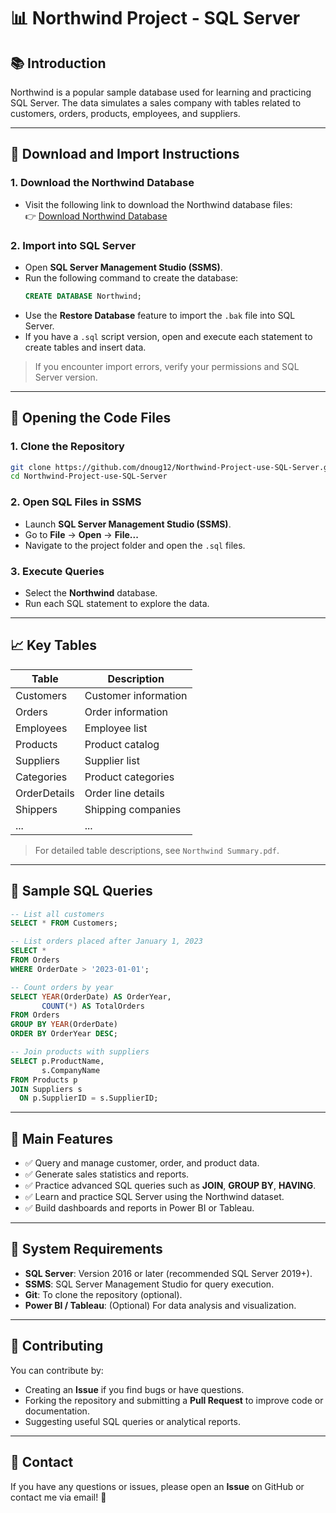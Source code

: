 # 📊 Northwind Project - SQL Server

## 📚 Introduction
Northwind is a popular sample database used for learning and practicing SQL Server. The data simulates a sales company with tables related to customers, orders, products, employees, and suppliers.

---

## 👥 Download and Import Instructions

### 1. Download the Northwind Database
- Visit the following link to download the Northwind database files:  
  👉 [Download Northwind Database](https://github.com/microsoft/sql-server-samples/tree/master/samples/databases/northwind-pubs)

### 2. Import into SQL Server
- Open **SQL Server Management Studio (SSMS)**.  
- Run the following command to create the database:
  ```sql
  CREATE DATABASE Northwind;
  ```
- Use the **Restore Database** feature to import the `.bak` file into SQL Server.  
- If you have a `.sql` script version, open and execute each statement to create tables and insert data.

> If you encounter import errors, verify your permissions and SQL Server version.

---

## 👤 Opening the Code Files

### 1. Clone the Repository
```bash
git clone https://github.com/dnoug12/Northwind-Project-use-SQL-Server.git
cd Northwind-Project-use-SQL-Server
```

### 2. Open SQL Files in SSMS
- Launch **SQL Server Management Studio (SSMS)**.  
- Go to **File** → **Open** → **File...**  
- Navigate to the project folder and open the `.sql` files.

### 3. Execute Queries
- Select the **Northwind** database.  
- Run each SQL statement to explore the data.

---

## 📈 Key Tables

| Table         | Description                 |
|---------------|-----------------------------|
| Customers     | Customer information        |
| Orders        | Order information           |
| Employees     | Employee list               |
| Products      | Product catalog             |
| Suppliers     | Supplier list               |
| Categories    | Product categories          |
| OrderDetails  | Order line details          |
| Shippers      | Shipping companies          |
| ...           | ...                         |

> For detailed table descriptions, see `Northwind Summary.pdf`.

---

## 🔧 Sample SQL Queries
```sql
-- List all customers
SELECT * FROM Customers;

-- List orders placed after January 1, 2023
SELECT *
FROM Orders
WHERE OrderDate > '2023-01-01';

-- Count orders by year
SELECT YEAR(OrderDate) AS OrderYear,
       COUNT(*) AS TotalOrders
FROM Orders
GROUP BY YEAR(OrderDate)
ORDER BY OrderYear DESC;

-- Join products with suppliers
SELECT p.ProductName,
       s.CompanyName
FROM Products p
JOIN Suppliers s
  ON p.SupplierID = s.SupplierID;
```

---

## 💎 Main Features
- ✅ Query and manage customer, order, and product data.
- ✅ Generate sales statistics and reports.
- ✅ Practice advanced SQL queries such as **JOIN**, **GROUP BY**, **HAVING**.
- ✅ Learn and practice SQL Server using the Northwind dataset.
- ✅ Build dashboards and reports in Power BI or Tableau.

---

## 📍 System Requirements
- **SQL Server**: Version 2016 or later (recommended SQL Server 2019+).
- **SSMS**: SQL Server Management Studio for query execution.
- **Git**: To clone the repository (optional).
- **Power BI / Tableau**: (Optional) For data analysis and visualization.

---

## 👤 Contributing
You can contribute by:
- Creating an **Issue** if you find bugs or have questions.
- Forking the repository and submitting a **Pull Request** to improve code or documentation.
- Suggesting useful SQL queries or analytical reports.

---

## 📌 Contact
If you have any questions or issues, please open an **Issue** on GitHub or contact me via email! 🚀

